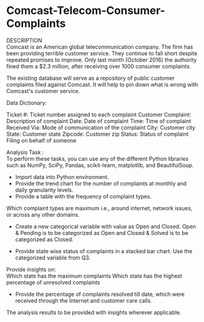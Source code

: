 # Comcast-Telecom-Consumer-Complaints
DESCRIPTION  
Comcast is an American global telecommunication company. The firm has been providing terrible customer service. They continue to fall short despite repeated promises to improve. Only last month (October 2016) the authority fined them a $2.3 million, after receiving over 1000 consumer complaints. 

The existing database will serve as a repository of public customer complaints filed against Comcast. It will help to pin down what is wrong with Comcast's customer service.  

Data Dictionary:

Ticket #: Ticket number assigned to each complaint 
Customer Complaint: Description of complaint 
Date: Date of complaint 
Time: Time of complaint 
Received Via: Mode of communication of the complaint 
City: Customer city 
State: Customer state 
Zipcode: Customer zip 
Status: Status of complaint Filing on behalf of someone 

Analysis Task :  
To perform these tasks, you can use any of the different Python libraries such as NumPy, SciPy, Pandas, scikit-learn, matplotlib, and BeautifulSoup.

- Import data into Python environment. 
- Provide the trend chart for the number of complaints at monthly and daily granularity levels.
- Provide a table with the frequency of complaint types.  

Which complaint types are maximum i.e., around internet, network issues, or across any other domains.
- Create a new categorical variable with value as Open and Closed. Open &amp; Pending is to be categorized as Open and Closed &amp; Solved is to be categorized as Closed.

- Provide state wise status of complaints in a stacked bar chart. Use the categorized variable from Q3. 

Provide insights on:  
Which state has the maximum complaints 
Which state has the highest percentage of unresolved complaints 
- Provide the percentage of complaints resolved till date, which were received through the Internet and customer care calls. 

The analysis results to be provided with insights wherever applicable.
